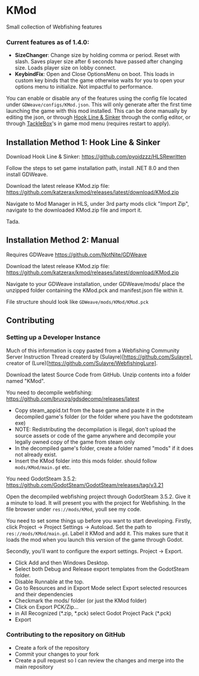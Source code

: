 # KMod
Small collection of Webfishing features

### Current features as of 1.4.0:
- **SizeChanger**: Change size by holding comma or period. Reset with slash. Saves player size after 6 seconds have passed after changing size. Loads player size on lobby connect.
- **KeybindFix**: Open and Close OptionsMenu on boot. This loads in custom key binds that the game otherwise waits for you to open your options menu to initialize. Not impactful to performance.

You can enable or disable any of the features using the config file located under ```GDWeave/configs/KMod.json```. This will only generate after the first time launching the game with this mod installed. This can be done manually by editing the json, or through [Hook Line & Sinker](https://github.com/pyoidzzz/HLSRewritten) through the config editor, or through [TackleBox](https://github.com/puppy-girl/TackleBox)'s in game mod menu (requires restart to apply). 

## Installation Method 1: Hook Line & Sinker
Download Hook Line & Sinker: https://github.com/pyoidzzz/HLSRewritten

Follow the steps to set game installation path, install .NET 8.0 and then install GDWeave. 

Download the latest release KMod.zip file: https://github.com/katzerax/kmod/releases/latest/download/KMod.zip

Navigate to Mod Manager in HLS, under 3rd party mods click "Import Zip", navigate to the downloaded KMod.zip file and import it.

Tada.

## Installation Method 2: Manual
Requires GDWeave https://github.com/NotNite/GDWeave

Download the latest release KMod.zip file: https://github.com/katzerax/kmod/releases/latest/download/KMod.zip

Navigate to your GDWeave installation, under GDWeave/mods/ place the unzipped folder containing the KMod.pck and manifest.json file within it.

File structure should look like
```GDWeave/mods/KMod/KMod.pck```

## Contributing
### Setting up a Developer Instance
Much of this information is copy pasted from a Webfishing Community Server Instruction Thread createrd by (Sulayre)[https://github.com/Sulayre], creator of (Lure)[https://github.com/Sulayre/WebfishingLure].

Download the latest Source Code from GitHub. Unzip contents into a folder named "KMod".

You need to decompile webfishing: https://github.com/bruvzg/gdsdecomp/releases/latest
- Copy steam_appid.txt from the base game and paste it in the decompiled game's folder (or the folder where you have the godotsteam exe)
- NOTE: Redistributing the decompilation is illegal, don't upload the source assets or code of the game anywhere and decompile your legally owned copy of the game from steam only
- In the decompiled game's folder, create a folder named "mods" if it does not already exist.
- Insert the KMod folder into this mods folder. should follow ```mods/KMod/main.gd``` etc.

You need GodotSteam 3.5.2: https://github.com/GodotSteam/GodotSteam/releases/tag/v3.21

Open the decompiled webfishing project through GodotSteam 3.5.2. Give it a minute to load. It will present you with the project for Webfishing. In the file browser under ```res://mods/KMod```, youll see my code.

You need to set some things up before you want to start developing. Firstly, click Project -> Project Settings -> Autoload. Set the path to ```res://mods/KMod/main.gd```. Label it KMod and add it. This makes sure that it loads the mod when you launch this version of the game through Godot.

Secondly, you'll want to configure the export settings. Project -> Export. 
- Click Add and then Windows Desktop. 
- Select both Debug and Release export templates from the GodotSteam folder.
- Disable Runnable at the top.
- Go to Resources and in Export Mode select Export selected resources and their dependencies
- Checkmark the mods/ folder (or just the KMod folder)
- Click on Export PCK/Zip...
- in All Recognized (\*.zip, \*.pck) select Godot Project Pack (\*.pck)
- Export

### Contributing to the repository on GitHub
- Create a fork of the repository
- Commit your changes to your fork
- Create a pull request so I can review the changes and merge into the main repository
